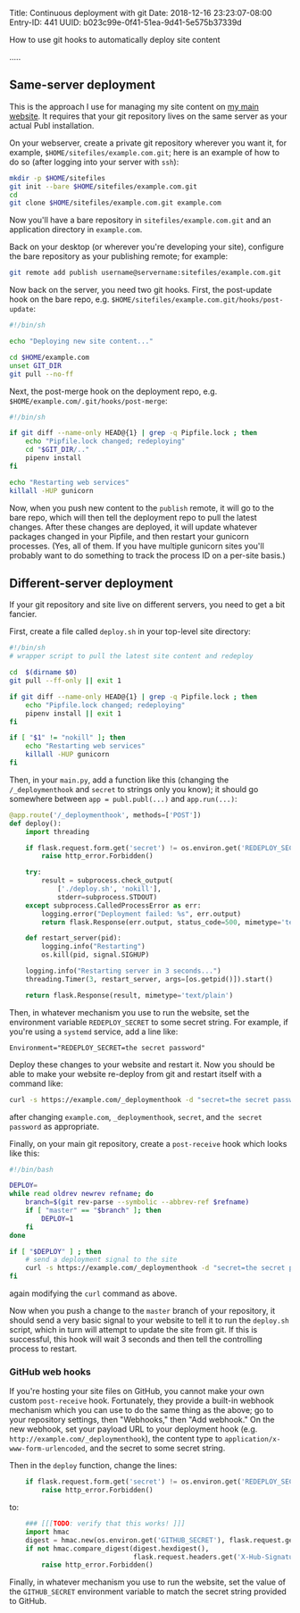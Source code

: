 Title: Continuous deployment with git
Date: 2018-12-16 23:23:07-08:00
Entry-ID: 441
UUID: b023c99e-0f41-51ea-9d41-5e575b37339d

How to use git hooks to automatically deploy site content

.....

## Same-server deployment

This is the approach I use for managing my site content on [my main website](http://beesbuzz.biz). It requires that your git repository lives on the same server as your actual Publ installation.

On your webserver, create a private git repository wherever you want it, for example, `$HOME/sitefiles/example.com.git`; here is an example of how to do so (after logging into your server with `ssh`):

```bash
mkdir -p $HOME/sitefiles
git init --bare $HOME/sitefiles/example.com.git
cd
git clone $HOME/sitefiles/example.com.git example.com
```

Now you'll have a bare repository in `sitefiles/example.com.git` and an application directory in `example.com`.

Back on your desktop (or wherever you're developing your site), configure the bare repository as your publishing remote; for example:

```bash
git remote add publish username@servername:sitefiles/example.com.git
```

Now back on the server, you need two git hooks. First, the post-update hook on the bare repo, e.g. `$HOME/sitefiles/example.com.git/hooks/post-update`:

```bash
#!/bin/sh

echo "Deploying new site content..."

cd $HOME/example.com
unset GIT_DIR
git pull --no-ff
```

Next, the post-merge hook on the deployment repo, e.g. `$HOME/example.com/.git/hooks/post-merge`:

```bash
#!/bin/sh

if git diff --name-only HEAD@{1} | grep -q Pipfile.lock ; then
    echo "Pipfile.lock changed; redeploying"
    cd "$GIT_DIR/.."
    pipenv install
fi

echo "Restarting web services"
killall -HUP gunicorn
```


Now, when you push new content to the `publish` remote, it will go to the bare repo, which will then tell the deployment repo to pull the latest changes. After these changes are deployed, it will update whatever packages changed in your Pipfile, and then restart your gunicorn processes. (Yes, all of them. If you have multiple gunicorn sites you'll probably want to do something to track the process ID on a per-site basis.)

## Different-server deployment

If your git repository and site live on different servers, you need to get a bit fancier.

First, create a file called `deploy.sh` in your top-level site directory:

```bash
#!/bin/sh
# wrapper script to pull the latest site content and redeploy

cd  $(dirname $0)
git pull --ff-only || exit 1

if git diff --name-only HEAD@{1} | grep -q Pipfile.lock ; then
    echo "Pipfile.lock changed; redeploying"
    pipenv install || exit 1
fi

if [ "$1" != "nokill" ]; then
    echo "Restarting web services"
    killall -HUP gunicorn
fi

```

Then, in your `main.py`, add a function like this (changing the `/_deploymenthook` and `secret` to strings only you know); it should go somewhere between `app = publ.publ(...)` and `app.run(...)`:

```python
@app.route('/_deploymenthook', methods=['POST'])
def deploy():
    import threading

    if flask.request.form.get('secret') != os.environ.get('REDEPLOY_SECRET'):
        raise http_error.Forbidden()

    try:
        result = subprocess.check_output(
            ['./deploy.sh', 'nokill'],
            stderr=subprocess.STDOUT)
    except subprocess.CalledProcessError as err:
        logging.error("Deployment failed: %s", err.output)
        return flask.Response(err.output, status_code=500, mimetype='text/plain')

    def restart_server(pid):
        logging.info("Restarting")
        os.kill(pid, signal.SIGHUP)

    logging.info("Restarting server in 3 seconds...")
    threading.Timer(3, restart_server, args=[os.getpid()]).start()

    return flask.Response(result, mimetype='text/plain')
```

Then,  in whatever mechanism you use to run the website, set the environment variable `REDEPLOY_SECRET` to some secret string. For example, if you're using a `systemd` service, add a line like:

    Environment="REDEPLOY_SECRET=the secret password"

Deploy these changes to your website and restart it. Now you should be able to make your website re-deploy from git and restart itself with a command like:

```bash
curl -s https://example.com/_deploymenthook -d "secret=the secret password"
```

after changing `example.com`, `_deploymenthook`, `secret`, and `the secret password` as appropriate.

Finally, on your main git repository, create a `post-receive` hook which looks like this:

```bash
#!/bin/bash

DEPLOY=
while read oldrev newrev refname; do
    branch=$(git rev-parse --symbolic --abbrev-ref $refname)
    if [ "master" == "$branch" ]; then
        DEPLOY=1
    fi
done

if [ "$DEPLOY" ] ; then
    # send a deployment signal to the site
    curl -s https://example.com/_deploymenthook -d "secret=the secret password"
fi
```

again modifying the `curl` command as above.

Now when you push a change to the `master` branch of your repository, it should send a very basic signal to your website to tell it to run the `deploy.sh` script, which in turn will attempt to update the site from git. If this is successful, this hook will wait 3 seconds and then tell the controlling process to restart.

### GitHub web hooks

If you're hosting your site files on GitHub, you cannot make your own custom `post-receive` hook. Fortunately, they provide a built-in webhook mechanism which you can use to do the same thing as the above; go to your repository settings, then "Webhooks," then "Add webhook." On the new webhook, set your payload URL to your deployment hook (e.g. `http://example.com/_deploymenthook`), the content type to `application/x-www-form-urlencoded`, and the secret to some secret string.

Then in the `deploy` function, change the lines:

```python
    if flask.request.form.get('secret') != os.environ.get('REDEPLOY_SECRET'):
        raise http_error.Forbidden()
```

to:

```python
    ### [[[TODO: verify that this works! ]]]
    import hmac
    digest = hmac.new(os.environ.get('GITHUB_SECRET'), flask.request.get_data(), digestmod='sha1')
    if not hmac.compare_digest(digest.hexdigest(),
                               flask.request.headers.get('X-Hub-Signature')):
        raise http_error.Forbidden()
```

Finally, in whatever mechanism you use to run the website, set the value of the `GITHUB_SECRET` environment variable to match the secret string provided to GitHub.
